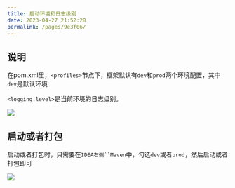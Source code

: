 ```yaml
---
title: 启动环境和日志级别
date: 2023-04-27 21:52:28
permalink: /pages/9e3f06/
---
```

## 说明

在pom.xml里，`<profiles>`节点下，框架默认有`dev`和`prod`两个环境配置，其中`dev`是默认环境

`<logging.level>`是当前环境的日志级别。

![](/MyAdmin/img/快速开始/1.png)

## 启动或者打包

启动或者打包时，只需要在`IDEA右侧``Maven`中，勾选`dev`或者`prod`，然后启动或者打包即可

![](/MyAdmin/img/快速开始/2.png)
